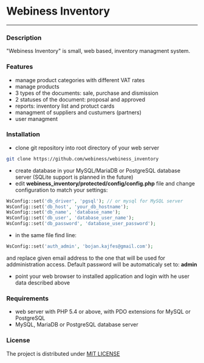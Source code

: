 Webiness Inventory
==================
___

### __Description__

"Webiness Inventory" is small, web based, inventory managment system.


### __Features__

* manage product categories with different VAT rates
* manage products
* 3 types of the documents: sale, purchase and dismission
* 2 statuses of the document: proposal and approved
* reports: inventory list and protuct cards
* managment of suppliers and custumers (partners)
* user managment


### __Installation__

* clone git repository into root directory of your web server
```bash
git clone https://github.com/webiness/webiness_inventory
```
* create database in your MySQL/MariaDB or PostgreSQL database server (SQLite support is planned in the future)
* edit __webiness_inventory/protected/config/config.php__ file and change configuration to match your settings:
```php
WsConfig::set('db_driver', 'pgsql'); // or mysql for MySQL server
WsConfig::set('db_host', 'your_db_hostname');
WsConfig::set('db_name', 'database_name');
WsConfig::set('db_user', 'database_user_name');
WsConfig::set('db_password', 'database_user_password');
```
* in the same file find line:
```php
WsConfig::set('auth_admin', 'bojan.kajfes@gmail.com');
```
and replace given email address to the one that will be used for addministration access.
Default password will be automaticaly set to: __admin__
* point your web browser to installed application and login with he user data described above

### __Requirements__

* web server with PHP 5.4 or above, with PDO extensions for MySQL or PostgreSQL
* MySQL, MariaDB or PostgreSQL database server

### __License__

The project is distributed under [MIT LICENSE](https://opensource.org/licenses/MIT)

